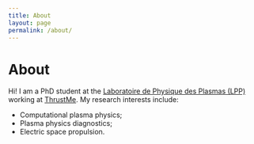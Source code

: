 ```yaml
---
title: About
layout: page
permalink: /about/
---
```


# About

Hi! I am a PhD student at the [Laboratoire de Physique des Plasmas (LPP)](https://www.lpp.polytechnique.fr/?lang=en) working at [ThrustMe](https://www.thrustme.fr/). My research interests include:

- Computational plasma physics; 
- Plasma physics diagnostics;
- Electric space propulsion.



